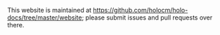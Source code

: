 This website is maintained at https://github.com/holocm/holo-docs/tree/master/website; please submit issues and pull requests over there.
